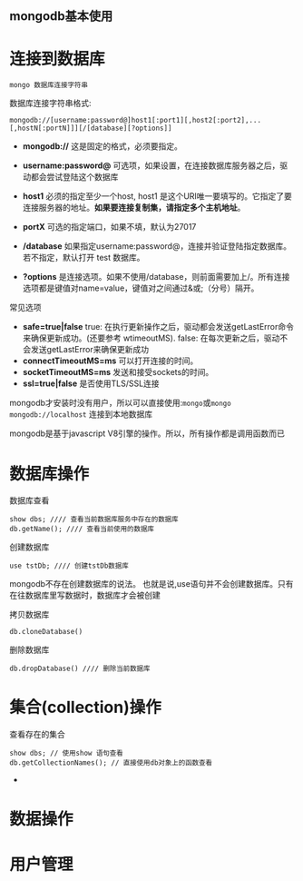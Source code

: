mongodb基本使用
-----------------------------

# 连接到数据库 #

````
mongo 数据库连接字符串
````

数据库连接字符串格式:
````
mongodb://[username:password@]host1[:port1][,host2[:port2],...[,hostN[:portN]]][/[database][?options]]
```` 

* **mongodb://** 这是固定的格式，必须要指定。

* **username:password@** 可选项，如果设置，在连接数据库服务器之后，驱动都会尝试登陆这个数据库

* **host1** 必须的指定至少一个host, host1 是这个URI唯一要填写的。它指定了要连接服务器的地址。**如果要连接复制集，请指定多个主机地址**。

* **portX** 可选的指定端口，如果不填，默认为27017

* **/database** 如果指定username:password@，连接并验证登陆指定数据库。若不指定，默认打开 test 数据库。

* **?options** 是连接选项。如果不使用/database，则前面需要加上/。所有连接选项都是键值对name=value，键值对之间通过&或;（分号）隔开。

常见选项

* **safe=true|false** true: 在执行更新操作之后，驱动都会发送getLastError命令来确保更新成功。(还要参考 wtimeoutMS). false: 在每次更新之后，驱动不会发送getLastError来确保更新成功
* **connectTimeoutMS=ms** 可以打开连接的时间。
* **socketTimeoutMS=ms** 发送和接受sockets的时间。
* **ssl=true|false** 是否使用TLS/SSL连接

mongodb才安装时没有用户，所以可以直接使用:`mongo`或`mongo mongodb://localhost` 连接到本地数据库

mongodb是基于javascript V8引擎的操作。所以，所有操作都是调用函数而已

# 数据库操作 #

数据库查看
````
show dbs; //// 查看当前数据库服务中存在的数据库
db.getName(); //// 查看当前使用的数据库
````

创建数据库
````
use tstDb; //// 创建tstDb数据库
````
mongodb不存在创建数据库的说法。 也就是说,use语句并不会创建数据库。只有在往数据库里写数据时，数据库才会被创建 

拷贝数据库
````
db.cloneDatabase()
````

删除数据库
````
db.dropDatabase() //// 删除当前数据库
````

# 集合(collection)操作 #

查看存在的集合
````
show dbs; // 使用show 语句查看
db.getCollectionNames(); // 直接使用db对象上的函数查看
````

*  

# 数据操作 #

# 用户管理 #